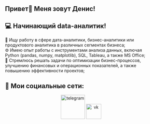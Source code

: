 ## Привет👋 Меня зовут Денис!

## 💻 Начинающий data-аналитик!  
📝 Ищу работу в сфере дата-аналитики, бизнес-аналитики или продуктового аналитика в различных сегментах бизнеса;  
⚙️ Имею опыт работы с инструментами анализа данных, включая Python (pandas, numpy, matplotlib), SQL, Tableau, а также MS Office;  
📌 Стремлюсь решать задачи по оптимизации бизнес-процессов, улучшению финансовых и операционных показателей, а также повышению эффективности проектов;  

 ## 📩 Мои социальные сети: 
<div align="center">  
 
[<img src='https://github.com/user-attachments/assets/21a3bf32-0037-4bab-8a0e-d7982e7dd22e' alt='telegram' width="80" />](https://t.me/denzo174) [<img src='https://github.com/user-attachments/assets/9caef781-aeb1-4435-b4cc-a3fb0f241aea' alt='vk' width="50" />](https://vk.com/den4uk1992)
</div>


